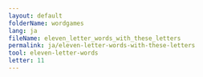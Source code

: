 ```yaml
---
layout: default
folderName: wordgames
lang: ja
fileName: eleven_letter_words_with_these_letters
permalink: ja/eleven-letter-words-with-these-letters
tool: eleven-letter-words
letter: 11
---
```

